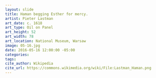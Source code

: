 ```yaml
---
layout: slide
title: Haman begging Esther for mercy.
artist: Pieter Lastman
art_date: c. 1618
art_type: Oil on Panel
art_height: 52
art_width: 78
art_location: National Museum, Warsaw
image: 05-16.jpg
date: 2016-05-16 12:00:00 -05:00
categories:
tags:
cite_author: Wikipedia
cite_url: https://commons.wikimedia.org/wiki/File:Lastman_Haman.png
---
```

